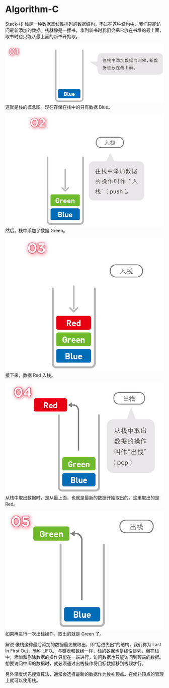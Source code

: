 # Algorithm-C

Stack-栈
栈是一种数据呈线性排列的数据结构，不过在这种结构中，我们只能访问最新添加的数据。栈就像是一摞书，拿到新书时我们会把它放在书堆的最上面，取书时也只能从最上面的新书开始取。

![](https://github.com/kafka-soda/Algorithm-C/blob/master/Png-Res/stack01.PNG)
这就是栈的概念图。现在存储在栈中的只有数据 Blue。

![](https://github.com/kafka-soda/Algorithm-C/blob/master/Png-Res/stack02.PNG)
然后，栈中添加了数据 Green。

![](https://github.com/kafka-soda/Algorithm-C/blob/master/Png-Res/stack03.PNG)
接下来，数据 Red 入栈。

![](https://github.com/kafka-soda/Algorithm-C/blob/master/Png-Res/stack04.PNG)
从栈中取出数据时，是从最上面，也就是最新的数据开始取出的。这里取出的是 Red。

![](https://github.com/kafka-soda/Algorithm-C/blob/master/Png-Res/stack05.PNG)
如果再进行一次出栈操作，取出的就是 Green 了。

解说
像栈这种最后添加的数据最先被取出，即“后进先出”的结构，我们称为 Last In First Out，简称 LIFO。
与链表和数组一样，栈的数据也是线性排列，但在栈中，添加和删除数据的操作只能在一端进行，访问数据也只能访问到顶端的数据。想要访问中间的数据时，就必须通过出栈操作将目标数据移到栈顶才行。

另外深度优先搜索算法，通常会选择最新的数据作为候补顶点。在候补顶点的管理上就可以使用栈。



